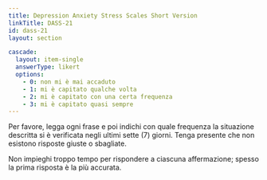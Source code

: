 ```yaml
---
title: Depression Anxiety Stress Scales Short Version
linkTitle: DASS-21
id: dass-21
layout: section

cascade:
  layout: item-single
  answerType: likert
  options:
    - 0: non mi è mai accaduto
    - 1: mi è capitato qualche volta
    - 2: mi è capitato con una certa frequenza
    - 3: mi è capitato quasi sempre
---
```

<p class="mb-3">Per favore, legga ogni frase e poi indichi con quale frequenza la situazione descritta si è verificata negli ultimi sette (7) giorni. Tenga presente che non esistono risposte giuste o sbagliate.</p>
<p>Non impieghi troppo tempo per rispondere a ciascuna affermazione; spesso la prima
risposta è la più accurata.</p>
